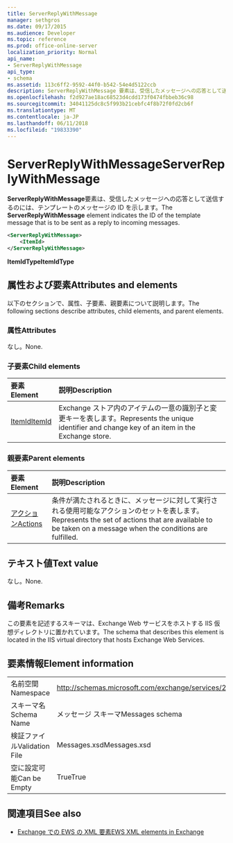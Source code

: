 ```yaml
---
title: ServerReplyWithMessage
manager: sethgros
ms.date: 09/17/2015
ms.audience: Developer
ms.topic: reference
ms.prod: office-online-server
localization_priority: Normal
api_name:
- ServerReplyWithMessage
api_type:
- schema
ms.assetid: 113c6ff2-9592-44f0-b542-54e4d5122ccb
description: ServerReplyWithMessage 要素は、受信したメッセージへの応答として送信するのには、テンプレートのメッセージの ID を示します。
ms.openlocfilehash: f2d927ae18ac68523d4cdd173f0474fbbeb36c98
ms.sourcegitcommit: 34041125dc8c5f993b21cebfc4f8b72f0fd2cb6f
ms.translationtype: MT
ms.contentlocale: ja-JP
ms.lasthandoff: 06/11/2018
ms.locfileid: "19833390"
---
```

# <a name="serverreplywithmessage"></a><span data-ttu-id="fbd89-103">ServerReplyWithMessage</span><span class="sxs-lookup"><span data-stu-id="fbd89-103">ServerReplyWithMessage</span></span>

<span data-ttu-id="fbd89-104">**ServerReplyWithMessage**要素は、受信したメッセージへの応答として送信するのには、テンプレートのメッセージの ID を示します。</span><span class="sxs-lookup"><span data-stu-id="fbd89-104">The **ServerReplyWithMessage** element indicates the ID of the template message that is to be sent as a reply to incoming messages.</span></span> 
  
```XML
<ServerReplyWithMessage>
    <ItemId>
</ServerReplyWithMessage>
```

 <span data-ttu-id="fbd89-105">**ItemIdType**</span><span class="sxs-lookup"><span data-stu-id="fbd89-105">**ItemIdType**</span></span>
## <a name="attributes-and-elements"></a><span data-ttu-id="fbd89-106">属性および要素</span><span class="sxs-lookup"><span data-stu-id="fbd89-106">Attributes and elements</span></span>

<span data-ttu-id="fbd89-107">以下のセクションで、属性、子要素、親要素について説明します。</span><span class="sxs-lookup"><span data-stu-id="fbd89-107">The following sections describe attributes, child elements, and parent elements.</span></span>
  
### <a name="attributes"></a><span data-ttu-id="fbd89-108">属性</span><span class="sxs-lookup"><span data-stu-id="fbd89-108">Attributes</span></span>

<span data-ttu-id="fbd89-109">なし。</span><span class="sxs-lookup"><span data-stu-id="fbd89-109">None.</span></span>
  
### <a name="child-elements"></a><span data-ttu-id="fbd89-110">子要素</span><span class="sxs-lookup"><span data-stu-id="fbd89-110">Child elements</span></span>

|<span data-ttu-id="fbd89-111">**要素**</span><span class="sxs-lookup"><span data-stu-id="fbd89-111">**Element**</span></span>|<span data-ttu-id="fbd89-112">**説明**</span><span class="sxs-lookup"><span data-stu-id="fbd89-112">**Description**</span></span>|
|:-----|:-----|
|[<span data-ttu-id="fbd89-113">ItemId</span><span class="sxs-lookup"><span data-stu-id="fbd89-113">ItemId</span></span>](itemid.md) <br/> |<span data-ttu-id="fbd89-114">Exchange ストア内のアイテムの一意の識別子と変更キーを表します。</span><span class="sxs-lookup"><span data-stu-id="fbd89-114">Represents the unique identifier and change key of an item in the Exchange store.</span></span>  <br/> |
   
### <a name="parent-elements"></a><span data-ttu-id="fbd89-115">親要素</span><span class="sxs-lookup"><span data-stu-id="fbd89-115">Parent elements</span></span>

|<span data-ttu-id="fbd89-116">**要素**</span><span class="sxs-lookup"><span data-stu-id="fbd89-116">**Element**</span></span>|<span data-ttu-id="fbd89-117">**説明**</span><span class="sxs-lookup"><span data-stu-id="fbd89-117">**Description**</span></span>|
|:-----|:-----|
|[<span data-ttu-id="fbd89-118">アクション</span><span class="sxs-lookup"><span data-stu-id="fbd89-118">Actions</span></span>](actions.md) <br/> |<span data-ttu-id="fbd89-119">条件が満たされるときに、メッセージに対して実行される使用可能なアクションのセットを表します。</span><span class="sxs-lookup"><span data-stu-id="fbd89-119">Represents the set of actions that are available to be taken on a message when the conditions are fulfilled.</span></span>  <br/> |
   
## <a name="text-value"></a><span data-ttu-id="fbd89-120">テキスト値</span><span class="sxs-lookup"><span data-stu-id="fbd89-120">Text value</span></span>

<span data-ttu-id="fbd89-121">なし。</span><span class="sxs-lookup"><span data-stu-id="fbd89-121">None.</span></span>
  
## <a name="remarks"></a><span data-ttu-id="fbd89-122">備考</span><span class="sxs-lookup"><span data-stu-id="fbd89-122">Remarks</span></span>

<span data-ttu-id="fbd89-123">この要素を記述するスキーマは、Exchange Web サービスをホストする IIS 仮想ディレクトリに置かれています。</span><span class="sxs-lookup"><span data-stu-id="fbd89-123">The schema that describes this element is located in the IIS virtual directory that hosts Exchange Web Services.</span></span>
  
## <a name="element-information"></a><span data-ttu-id="fbd89-124">要素情報</span><span class="sxs-lookup"><span data-stu-id="fbd89-124">Element information</span></span>

|||
|:-----|:-----|
|<span data-ttu-id="fbd89-125">名前空間</span><span class="sxs-lookup"><span data-stu-id="fbd89-125">Namespace</span></span>  <br/> |http://schemas.microsoft.com/exchange/services/2006/messages  <br/> |
|<span data-ttu-id="fbd89-126">スキーマ名</span><span class="sxs-lookup"><span data-stu-id="fbd89-126">Schema Name</span></span>  <br/> |<span data-ttu-id="fbd89-127">メッセージ スキーマ</span><span class="sxs-lookup"><span data-stu-id="fbd89-127">Messages schema</span></span>  <br/> |
|<span data-ttu-id="fbd89-128">検証ファイル</span><span class="sxs-lookup"><span data-stu-id="fbd89-128">Validation File</span></span>  <br/> |<span data-ttu-id="fbd89-129">Messages.xsd</span><span class="sxs-lookup"><span data-stu-id="fbd89-129">Messages.xsd</span></span>  <br/> |
|<span data-ttu-id="fbd89-130">空に設定可能</span><span class="sxs-lookup"><span data-stu-id="fbd89-130">Can be Empty</span></span>  <br/> |<span data-ttu-id="fbd89-131">True</span><span class="sxs-lookup"><span data-stu-id="fbd89-131">True</span></span>  <br/> |
   
## <a name="see-also"></a><span data-ttu-id="fbd89-132">関連項目</span><span class="sxs-lookup"><span data-stu-id="fbd89-132">See also</span></span>



- [<span data-ttu-id="fbd89-133">Exchange での EWS の XML 要素</span><span class="sxs-lookup"><span data-stu-id="fbd89-133">EWS XML elements in Exchange</span></span>](ews-xml-elements-in-exchange.md)


